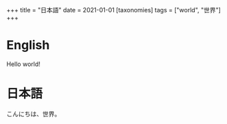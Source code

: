 +++
title = "日本語"
date = 2021-01-01
[taxonomies]
tags = ["world", "世界"]
+++

# English

Hello world!

# 日本語

こんにちは、世界。
